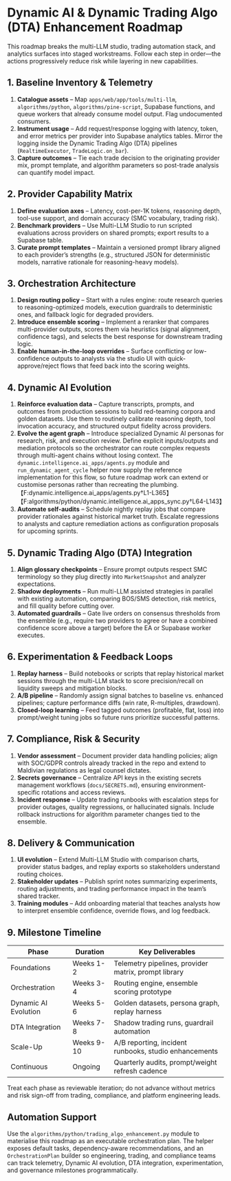 # Dynamic AI & Dynamic Trading Algo (DTA) Enhancement Roadmap

This roadmap breaks the multi-LLM studio, trading automation stack, and
analytics surfaces into staged workstreams. Follow each step in order—the
actions progressively reduce risk while layering in new capabilities.

## 1. Baseline Inventory & Telemetry

1. **Catalogue assets** – Map `apps/web/app/tools/multi-llm`,
   `algorithms/python`, `algorithms/pine-script`, Supabase functions, and queue
   workers that already consume model output. Flag undocumented consumers.
2. **Instrument usage** – Add request/response logging with latency, token, and
   error metrics per provider into Supabase analytics tables. Mirror the logging
   inside the Dynamic Trading Algo (DTA) pipelines (`RealtimeExecutor`,
   `TradeLogic.on_bar`).
3. **Capture outcomes** – Tie each trade decision to the originating provider
   mix, prompt template, and algorithm parameters so post-trade analysis can
   quantify model impact.

## 2. Provider Capability Matrix

1. **Define evaluation axes** – Latency, cost-per-1K tokens, reasoning depth,
   tool-use support, and domain accuracy (SMC vocabulary, trading risk).
2. **Benchmark providers** – Use Multi-LLM Studio to run scripted evaluations
   across providers on shared prompts; export results to a Supabase table.
3. **Curate prompt templates** – Maintain a versioned prompt library aligned to
   each provider’s strengths (e.g., structured JSON for deterministic models,
   narrative rationale for reasoning-heavy models).

## 3. Orchestration Architecture

1. **Design routing policy** – Start with a rules engine: route research queries
   to reasoning-optimized models, execution guardrails to deterministic ones,
   and fallback logic for degraded providers.
2. **Introduce ensemble scoring** – Implement a reranker that compares
   multi-provider outputs, scores them via heuristics (signal alignment,
   confidence tags), and selects the best response for downstream trading logic.
3. **Enable human-in-the-loop overrides** – Surface conflicting or
   low-confidence outputs to analysts via the studio UI with
   quick-approve/reject flows that feed back into the scoring weights.

## 4. Dynamic AI Evolution

1. **Reinforce evaluation data** – Capture transcripts, prompts, and outcomes
   from production sessions to build red-teaming corpora and golden datasets.
   Use them to routinely calibrate reasoning depth, tool invocation accuracy,
   and structured output fidelity across providers.
2. **Evolve the agent graph** – Introduce specialized Dynamic AI personas for
   research, risk, and execution review. Define explicit inputs/outputs and
   mediation protocols so the orchestrator can route complex requests through
   multi-agent chains without losing context. The
   `dynamic.intelligence.ai_apps/agents.py` module and `run_dynamic_agent_cycle`
   helper now supply the reference implementation for this flow, so future
   roadmap work can extend or customise personas rather than recreating the
   plumbing.【F:dynamic.intelligence.ai_apps/agents.py†L1-L365】【F:algorithms/python/dynamic.intelligence.ai_apps_sync.py†L64-L143】
3. **Automate self-audits** – Schedule nightly replay jobs that compare provider
   rationales against historical market truth. Escalate regressions to analysts
   and capture remediation actions as configuration proposals for upcoming
   sprints.

## 5. Dynamic Trading Algo (DTA) Integration

1. **Align glossary checkpoints** – Ensure prompt outputs respect SMC
   terminology so they plug directly into `MarketSnapshot` and analyzer
   expectations.
2. **Shadow deployments** – Run multi-LLM assisted strategies in parallel with
   existing automation, comparing BOS/SMS detection, risk metrics, and fill
   quality before cutting over.
3. **Automated guardrails** – Gate live orders on consensus thresholds from the
   ensemble (e.g., require two providers to agree or have a combined confidence
   score above a target) before the EA or Supabase worker executes.

## 6. Experimentation & Feedback Loops

1. **Replay harness** – Build notebooks or scripts that replay historical market
   sessions through the multi-LLM stack to score precision/recall on liquidity
   sweeps and mitigation blocks.
2. **A/B pipeline** – Randomly assign signal batches to baseline vs. enhanced
   pipelines; capture performance diffs (win rate, R-multiples, drawdown).
3. **Closed-loop learning** – Feed tagged outcomes (profitable, flat, loss) into
   prompt/weight tuning jobs so future runs prioritize successful patterns.

## 7. Compliance, Risk & Security

1. **Vendor assessment** – Document provider data handling policies; align with
   SOC/GDPR controls already tracked in the repo and extend to Maldivian
   regulations as legal counsel dictates.
2. **Secrets governance** – Centralize API keys in the existing secrets
   management workflows (`docs/SECRETS.md`), ensuring environment-specific
   rotations and access reviews.
3. **Incident response** – Update trading runbooks with escalation steps for
   provider outages, quality regressions, or hallucinated signals. Include
   rollback instructions for algorithm parameter changes tied to the ensemble.

## 8. Delivery & Communication

1. **UI evolution** – Extend Multi-LLM Studio with comparison charts, provider
   status badges, and replay exports so stakeholders understand routing choices.
2. **Stakeholder updates** – Publish sprint notes summarizing experiments,
   routing adjustments, and trading performance impact in the team’s shared
   tracker.
3. **Training modules** – Add onboarding material that teaches analysts how to
   interpret ensemble confidence, override flows, and log feedback.

## 9. Milestone Timeline

| Phase                | Duration   | Key Deliverables                                      |
| -------------------- | ---------- | ----------------------------------------------------- |
| Foundations          | Weeks 1-2  | Telemetry pipelines, provider matrix, prompt library  |
| Orchestration        | Weeks 3-4  | Routing engine, ensemble scoring prototype            |
| Dynamic AI Evolution | Weeks 5-6  | Golden datasets, persona graph, replay harness        |
| DTA Integration      | Weeks 7-8  | Shadow trading runs, guardrail automation             |
| Scale-Up             | Weeks 9-10 | A/B reporting, incident runbooks, studio enhancements |
| Continuous           | Ongoing    | Quarterly audits, prompt/weight refresh cadence       |

Treat each phase as reviewable iteration; do not advance without metrics and
risk sign-off from trading, compliance, and platform engineering leads.

## Automation Support

Use the `algorithms/python/trading_algo_enhancement.py` module to materialise
this roadmap as an executable orchestration plan. The helper exposes default
tasks, dependency-aware recommendations, and an `OrchestrationPlan` builder so
engineering, trading, and compliance teams can track telemetry, Dynamic AI
evolution, DTA integration, experimentation, and governance milestones
programmatically.
